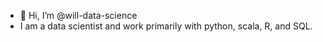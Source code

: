 - 👋 Hi, I’m @will-data-science
- I am a data scientist and work primarily with python, scala, R, and SQL.

